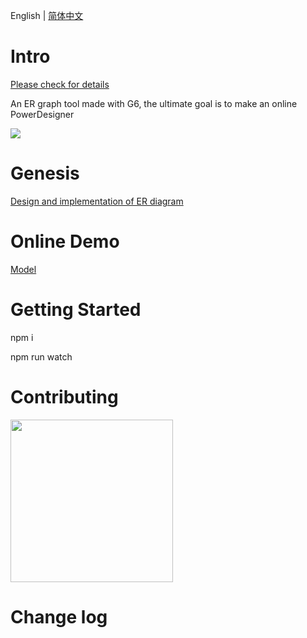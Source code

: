 

English | [简体中文](./README.zh-US.md)
# Intro

[Please check for details](https://erd.zyking.xyz/)

An ER graph tool made with G6, the ultimate goal is to make an online PowerDesigner

<img target="_bank" src='https://erd.zyking.xyz/static/erd.jpeg'>

# Genesis

[Design and implementation of ER diagram](https://www.yuque.com/antv/g6-blog/nbaywp)

# Online Demo


[Model](https://erd.zyking.xyz/~demos/docs-erd 'Model')

# Getting Started

npm i

npm run watch

# Contributing

<img src='https://erd.zyking.xyz/static/group.d05204b1.jpeg' width='260'>

# Change log


